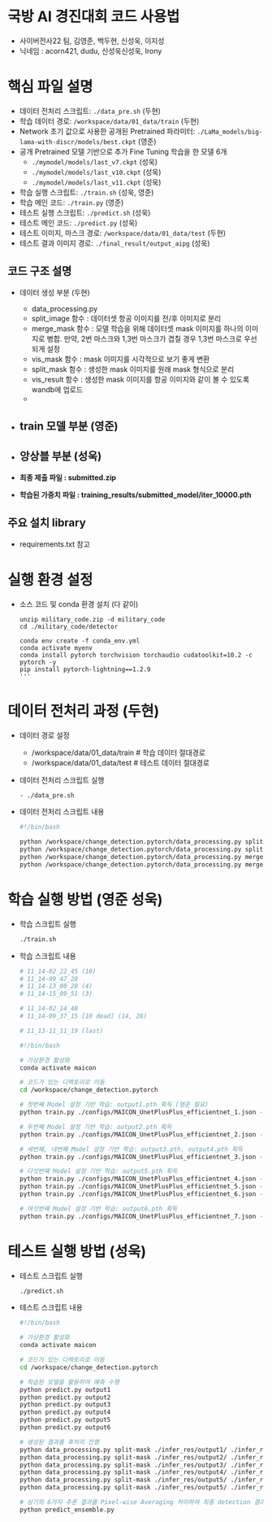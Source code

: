 # 국방 AI 경진대회 코드 사용법
- 사이버전사22 팀, 김영준, 백두현, 신성욱, 이지성
- 닉네임 : acorn421, dudu, 신성욱신성욱, Irony


# 핵심 파일 설명
  - 데이터 전처리 스크립트: `./data_pre.sh` (두현)
  - 학습 데이터 경로: `/workspace/data/01_data/train` (두현)
  - Network 초기 값으로 사용한 공개된 Pretrained 파라미터: `./LaMa_models/big-lama-with-discr/models/best.ckpt` (영준)
  - 공개 Pretrained 모델 기반으로 추가 Fine Tuning 학습을 한 모델 6개
    - `./mymodel/models/last_v7.ckpt` (성욱)
    - `./mymodel/models/last_v10.ckpt` (성욱)
    - `./mymodel/models/last_v11.ckpt` (성욱)
  - 학습 실행 스크립트: `./train.sh` (성욱, 영준)
  - 학습 메인 코드: `./train.py` (영준)
  - 테스트 실행 스크립트: `./predict.sh` (성욱)
  - 테스트 메인 코드: `./predict.py` (성욱)
  - 테스트 이미지, 마스크 경로: `/workspace/data/01_data/test` (두현)
  - 테스트 결과 이미지 경로: `./final_result/output_aipg` (성욱)

## 코드 구조 설명
- 데이터 생성 부분 (두현)
  - data_processing.py
  - split_image 함수 : 데이터셋 항공 이미지를 전/후 이미지로 분리
  - merge_mask 함수 : 모델 학습을 위해 데이터셋 mask 이미지를 하나의 이미지로 병합. 만약, 2번 마스크와 1,3번 마스크가 겹칠 경우 1,3번 마스크로 우선되게 설정
  - vis_mask 함수 : mask 이미지를 시각적으로 보기 좋게 변환
  - split_mask 함수 : 생성한 mask 이미지를 원래 mask 형식으로 분리
  - vis_result 함수 : 생성한 mask 이미지를 항공 이미지와 같이 볼 수 있도록 wandb에 업로드
  - 
- train 모델 부분 (영준)
  - 
- 앙상블 부분 (성욱)
  - 

- **최종 제출 파일 : submitted.zip**
- **학습된 가중치 파일 : training_results/submitted_model/iter_10000.pth**

## 주요 설치 library
- requirements.txt 참고

# 실행 환경 설정

  - 소스 코드 및 conda 환경 설치 (다 같이)
    ```
    unzip military_code.zip -d military_code
    cd ./military_code/detector

    conda env create -f conda_env.yml
    conda activate myenv
    conda install pytorch torchvision torchaudio cudatoolkit=10.2 -c pytorch -y
    pip install pytorch-lightning==1.2.9
    '''

# 데이터 전처리 과정 (두현)
  - 데이터 경로 설정
    - /workspace/data/01_data/train  # 학습 데이터 절대경로
    - /workspace/data/01_data/test   # 테스트 데이터 절대경로

  - 데이터 전처리 스크립트 실행
    ```bash
    - ./data_pre.sh
    ```

  - 데이터 전처리 스크립트 내용
    ```bash
    #!/bin/bash
    
    python /workspace/change_detection.pytorch/data_processing.py split-image /workspace/data/01_data/train/x
    python /workspace/change_detection.pytorch/data_processing.py split-image /workspace/data/01_data/test/x
    python /workspace/change_detection.pytorch/data_processing.py merge-mask /workspace/data/01_data/train/y mask
    python /workspace/change_detection.pytorch/data_processing.py merge-mask /workspace/data/01_data/test/y mask
    ```
    

# 학습 실행 방법 (영준 성욱)
  - 학습 스크립트 실행
    ```bash
    ./train.sh
    ```
    
  - 학습 스크립트 내용
    ```bash
    # 11_14-02_22_45 (10) 
    # 11_14-09_47_28
    # 11_14-13_00_20 (4) 
    # 11_14-15_09_51 (3) 

    # 11_14-02_14_48
    # 11_14-09_37_15 [10 dead] (14, 28) 

    # 11_13-11_11_19 (last)

    #!/bin/bash

    # 가상환경 활성화
    conda activate maicon

    # 코드가 있는 디렉토리로 이동
    cd /workspace/change_detection.pytorch

    # 첫번째 Model 설정 기반 학습: output1.pth 획득 (영준 필요)
    python train.py ./configs/MAICON_UnetPlusPlus_efficientnet_1.json -o output1

    # 두번째 Model 설정 기반 학습: output2.pth 획득
    python train.py ./configs/MAICON_UnetPlusPlus_efficientnet_2.json -o output2

    # 세번째, 네번째 Model 설정 기반 학습: output3.pth, output4.pth 획득
    python train.py ./configs/MAICON_UnetPlusPlus_efficientnet_3.json -o output3

    # 다섯번째 Model 설정 기반 학습: output5.pth 획득
    python train.py ./configs/MAICON_UnetPlusPlus_efficientnet_4.json -o output4
    python train.py ./configs/MAICON_UnetPlusPlus_efficientnet_5.json -o output5
    python train.py ./configs/MAICON_UnetPlusPlus_efficientnet_6.json -o output6

    # 여섯번째 Model 설정 기반 학습: output6.pth 획득
    python train.py ./configs/MAICON_UnetPlusPlus_efficientnet_7.json -o output7


# 테스트 실행 방법 (성욱)

  - 테스트 스크립트 실행
    ```bash
    ./predict.sh
    ```

  - 테스트 스크립트 내용
    ```bash
    #!/bin/bash

    # 가상환경 활성화
    conda activate maicon

    # 코드가 있는 디렉토리로 이동
    cd /workspace/change_detection.pytorch

    # 학습된 모델을 활용하여 예측 수행
    python predict.py output1
    python predict.py output2    
    python predict.py output3
    python predict.py output4
    python predict.py output5
    python predict.py output6

    # 생성된 결과를 후처리 진행
    python data_processing.py split-mask ./infer_res/output1/ ./infer_res/output1_split
    python data_processing.py split-mask ./infer_res/output2/ ./infer_res/output2_split
    python data_processing.py split-mask ./infer_res/output3/ ./infer_res/output3_split
    python data_processing.py split-mask ./infer_res/output4/ ./infer_res/output4_split
    python data_processing.py split-mask ./infer_res/output5/ ./infer_res/output5_split
    python data_processing.py split-mask ./infer_res/output5/ ./infer_res/output6_split

    # 상기의 6가지 추론 결과를 Pixel-wise Averaging 처리하여 최종 detection 결과 생성
    python predict_ensemble.py
    ```
